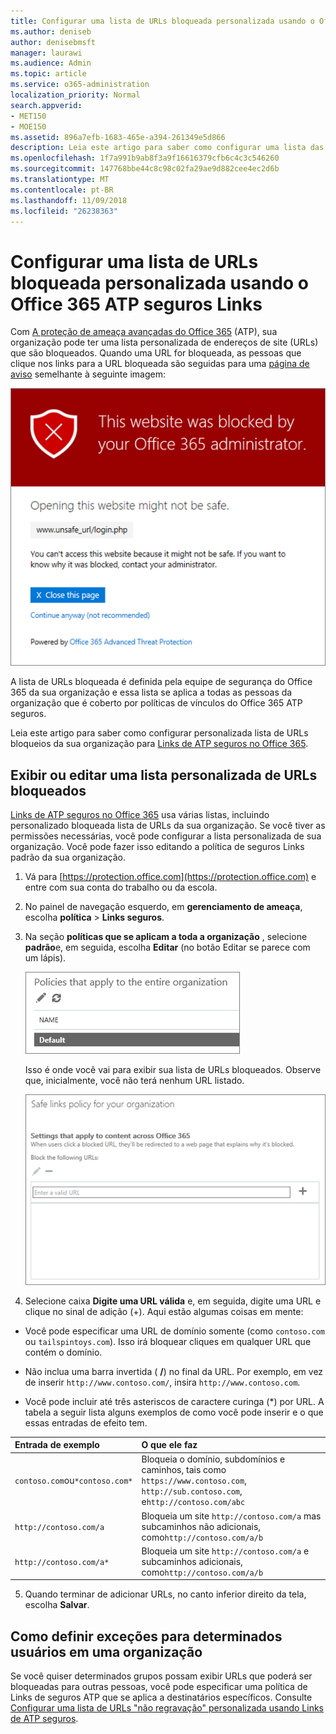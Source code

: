 ```yaml
---
title: Configurar uma lista de URLs bloqueada personalizada usando o Office 365 ATP seguros Links
ms.author: deniseb
author: denisebmsft
manager: laurawi
ms.audience: Admin
ms.topic: article
ms.service: o365-administration
localization_priority: Normal
search.appverid:
- MET150
- MOE150
ms.assetid: 896a7efb-1683-465e-a394-261349e5d866
description: Leia este artigo para saber como configurar uma lista das URLs bloqueados para sua organização usando a proteção de ameaça avançadas do Office 365. As URLs bloqueadas serão aplicados a mensagens de email e documentos do Office de acordo com suas políticas de links seguros ATP.
ms.openlocfilehash: 1f7a991b9ab8f3a9f16616379cfb6c4c3c546260
ms.sourcegitcommit: 147768bbe44c8c98c02fa29ae9d882cee4ec2d6b
ms.translationtype: MT
ms.contentlocale: pt-BR
ms.lasthandoff: 11/09/2018
ms.locfileid: "26238363"
---
```

# <a name="set-up-a-custom-blocked-urls-list-using-office-365-atp-safe-links"></a>Configurar uma lista de URLs bloqueada personalizada usando o Office 365 ATP seguros Links

Com [A proteção de ameaça avançadas do Office 365](office-365-atp.md) (ATP), sua organização pode ter uma lista personalizada de endereços de site (URLs) que são bloqueados. Quando uma URL for bloqueada, as pessoas que clique nos links para a URL bloqueada são seguidas para uma [página de aviso](atp-safe-links-warning-pages.md) semelhante à seguinte imagem: 
  
![Este site está bloqueado](media/6b4bda2d-a1e6-419e-8b10-588e83c3af3f.png)
  
A lista de URLs bloqueada é definida pela equipe de segurança do Office 365 da sua organização e essa lista se aplica a todas as pessoas da organização que é coberto por políticas de vínculos do Office 365 ATP seguros. 
  
Leia este artigo para saber como configurar personalizada lista de URLs bloqueios da sua organização para [Links de ATP seguros no Office 365](atp-safe-links.md).
  
## <a name="view-or-edit-a-custom-list-of-blocked-urls"></a>Exibir ou editar uma lista personalizada de URLs bloqueados

[Links de ATP seguros no Office 365](atp-safe-links.md) usa várias listas, incluindo personalizado bloqueada lista de URLs da sua organização. Se você tiver as permissões necessárias, você pode configurar a lista personalizada de sua organização. Você pode fazer isso editando a política de seguros Links padrão da sua organização.
  
1. Vá para [https://protection.office.com](https://protection.office.com) e entre com sua conta do trabalho ou da escola. 
    
2. No painel de navegação esquerdo, em **gerenciamento de ameaça**, escolha **política** \> **Links seguros**.
    
3. Na seção **políticas que se aplicam a toda a organização** , selecione **padrão**e, em seguida, escolha **Editar** (no botão Editar se parece com um lápis). 
    
    ![Clique em Editar para editar sua política padrão para a proteção de Links de seguros](media/d08f9615-d947-4033-813a-d310ec2c8cca.png)
  
    Isso é onde você vai para exibir sua lista de URLs bloqueados. Observe que, inicialmente, você não terá nenhum URL listado.
    
    ![A lista de URLs bloqueado é no padrão política de seguros Links que se aplica a toda sua organização.](media/575e1449-6191-40ac-b626-030a2fd3fb11.png)
  
4. Selecione caixa **Digite uma URL válida** e, em seguida, digite uma URL e clique no sinal de adição (+). Aqui estão algumas coisas em mente: 
    
  - Você pode especificar uma URL de domínio somente (como `contoso.com` ou `tailspintoys.com`). Isso irá bloquear cliques em qualquer URL que contém o domínio.
    
  - Não inclua uma barra invertida ( **/**) no final da URL. Por exemplo, em vez de inserir `http://www.contoso.com/`, insira `http://www.contoso.com`.
    
  - Você pode incluir até três asteriscos de caractere curinga (\*) por URL. A tabela a seguir lista alguns exemplos de como você pode inserir e o que essas entradas de efeito tem.
    
|**Entrada de exemplo**|**O que ele faz**|
|:-----|:-----|
|`contoso.com`ou`*contoso.com*`  <br/> |Bloqueia o domínio, subdomínios e caminhos, tais como `https://www.contoso.com`, `http://sub.contoso.com`, e`http://contoso.com/abc`  <br/> |
|`http://contoso.com/a`  <br/> |Bloqueia um site `http://contoso.com/a` mas subcaminhos não adicionais, como`http://contoso.com/a/b`  <br/> |
|`http://contoso.com/a*`  <br/> |Bloqueia um site `http://contoso.com/a` e subcaminhos adicionais, como`http://contoso.com/a/b`  <br/> |
   
5. Quando terminar de adicionar URLs, no canto inferior direito da tela, escolha **Salvar**.
    
## <a name="how-to-define-exceptions-for-certain-users-in-an-organization"></a>Como definir exceções para determinados usuários em uma organização

Se você quiser determinados grupos possam exibir URLs que poderá ser bloqueadas para outras pessoas, você pode especificar uma política de Links de seguros ATP que se aplica a destinatários específicos. Consulte [Configurar uma lista de URLs "não regravação" personalizada usando Links de ATP seguros](set-up-a-custom-do-not-rewrite-urls-list-with-atp.md).
  

